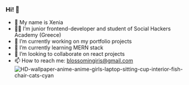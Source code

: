 ### Hi! :vulcan_salute:

-  :star2: My name is Xenia
- :woman_technologist: I’m junior frontend-developer and student of Social Hackers Academy (Greece)
- 🔭 I’m currently working on my portfolio projects
- 🌱 I’m currently learning MERN stack
- 👯 I’m looking to collaborate on react projects
- 📫 How to reach me: blossomingiris@gmail.com
![HD-wallpaper-anime-anime-girls-laptop-sitting-cup-interior-fish-chair-cats-cyan](https://user-images.githubusercontent.com/102720711/188442277-82a1b413-025d-424c-a59a-64f942319c66.jpg)
